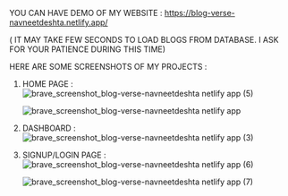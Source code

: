 YOU CAN HAVE DEMO OF MY WEBSITE : https://blog-verse-navneetdeshta.netlify.app/

  ( IT MAY TAKE FEW SECONDS TO LOAD BLOGS FROM DATABASE. I ASK FOR YOUR PATIENCE DURING THIS TIME)

HERE ARE SOME SCREENSHOTS OF MY PROJECTS :

1) HOME PAGE :
   ![brave_screenshot_blog-verse-navneetdeshta netlify app (5)](https://github.com/NavneetDeshtaa/BLOG-WEBSITE/assets/124466060/73049391-7010-4ce8-bd22-3bd1c2d9ac42)
                                         
                                                     
   ![brave_screenshot_blog-verse-navneetdeshta netlify app](https://github.com/NavneetDeshtaa/BLOG-WEBSITE/assets/124466060/ae00ca7d-b0f2-45a3-a9de-0edd4ad776f1)

3) DASHBOARD :
   ![brave_screenshot_blog-verse-navneetdeshta netlify app (3)](https://github.com/NavneetDeshtaa/BLOG-WEBSITE/assets/124466060/9db79156-4ac5-4c18-8169-a3a138ff3c72)

4) SIGNUP/LOGIN PAGE :
   ![brave_screenshot_blog-verse-navneetdeshta netlify app (6)](https://github.com/NavneetDeshtaa/BLOG-WEBSITE/assets/124466060/6264adba-439e-4085-8ab2-8dd82348e598)


   ![brave_screenshot_blog-verse-navneetdeshta netlify app (7)](https://github.com/NavneetDeshtaa/BLOG-WEBSITE/assets/124466060/874cb1cb-ec8e-4e4c-aba0-10b12f283909)

